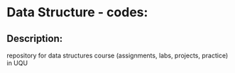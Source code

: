 # Data Structure - codes:

## Description:
repository for data structures course (assignments, labs, projects, practice) in UQU
